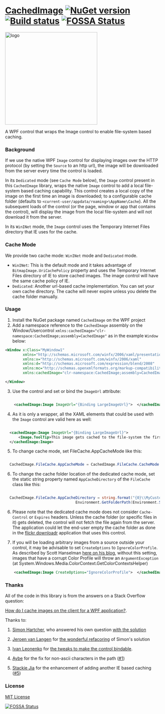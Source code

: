 [CachedImage](http://floydpink.github.io/CachedImage/) [![NuGet version](https://badge.fury.io/nu/CachedImage.png)](http://badge.fury.io/nu/CachedImage) [![Build status](https://ci.appveyor.com/api/projects/status/6tb8p301yio5fmh4)](https://ci.appveyor.com/project/floydpink/cachedimage)
[![FOSSA Status](https://app.fossa.io/api/projects/git%2Bgithub.com%2Ffloydpink%2FCachedImage.svg?type=shield)](https://app.fossa.io/projects/git%2Bgithub.com%2Ffloydpink%2FCachedImage?ref=badge_shield)
===========

<a href="http://floydpink.github.io/CachedImage/"><img src="http://floydpink.github.io/CachedImage/images/logo.png" alt="logo" width="300px" /></a>

A WPF control that wraps the Image control to enable file-system based caching.

### Background
If we use the native WPF `Image` control for displaying images over the HTTP protocol (by setting the `Source` to an http url), the image will be downloaded from the server every time the control is loaded. 

In its `Dedicated` mode (see `Cache Mode` below), the `Image` control present in this `CachedImage` library, wraps the native `Image` control to add a local file-system based caching capability. This control creates a local copy of the image on the first time an image is downloaded; to a configurable cache folder (defaults to `<current-user/appdata/roaming>\AppName\Cache`). All the subsequent loads of the control (or the page, window or app that contains the control), will display the image from the local file-system and will not download it from the server.

In its `WinINet` mode, the `Image` control uses the Temporary Internet Files directory that IE uses for the cache.

### Cache Mode
We provide two cache mode: `WinINet` mode and `Dedicated` mode.
* `WinINet`: This is the default mode and it takes advantage of `BitmapImage.UriCachePolicy` property and uses the Temporary Internet Files directory of IE to store cached images. The image control will have the same cache policy of IE.
* `Dedicated`: Another url-based cache implementation. You can set your own cache directory. The cache will never expire unless you delete the cache folder manually.

### Usage
1. Install the NuGet package named `CachedImage` on the WPF project 
2. Add a namespace reference to the `CachedImage` assembly on the Window/Usercontrol `xmlns:cachedImage="clr-namespace:CachedImage;assembly=CachedImage"` as in the example `Window` below:
  ```xml
  <Window x:Class="MyWindow1"
          xmlns="http://schemas.microsoft.com/winfx/2006/xaml/presentation"
          xmlns:x="http://schemas.microsoft.com/winfx/2006/xaml"
          xmlns:d="http://schemas.microsoft.com/expression/blend/2008"
          xmlns:mc="http://schemas.openxmlformats.org/markup-compatibility/2006"
          xmlns:cachedImage="clr-namespace:CachedImage;assembly=CachedImage">
  
  </Window>
  ```
3. Use the control and set or bind the `ImageUrl` attribute:
  ```xml
  
      <cachedImage:Image ImageUrl="{Binding LargeImageUrl}">  </cachedImage:Image>
  ```
4. As it is only a wrapper, all the XAML elements that could be used with the `Image` control are valid here as well:
  ```xml
  
    <cachedImage:Image ImageUrl="{Binding LargeImageUrl}">
        <Image.ToolTip>This image gets cached to the file-system the first time it is downloaded</Image.ToolTip>
    </cachedImage:Image>
  ```
5. To change cache mode, set FileCache.AppCacheMode like this:
  ```csharp
  
    CachedImage.FileCache.AppCacheMode = CachedImage.FileCache.CacheMode.Dedicated; // The default mode is WinINet
  ```
6. To change the cache folder location of the dedicated cache mode, set the static string property named `AppCacheDirectory` of the `FileCache` class like this:
  ```csharp
  
    CachedImage.FileCache.AppCacheDirectory = string.format("{0}\\MyCustomCacheFolder\\",
                                  Environment.GetFolderPath(Environment.SpecialFolder.ApplicationData));
  ```
6. Please note that the dedicated cache mode does not consider `Cache-Control` or `Expires` headers. Unless the cache folder (or specific files in it) gets deleted, the control will not fetch the file again from the server. The application could let the end-user empty the cache folder as done in the [flickr downloadr](https://github.com/flickr-downloadr/flickr-downloadr) application that uses this control.

7. If you will be loading arbitrary images from a source outside your control, it may be advisable to set `CreateOptions` to `IgnoreColorProfile`. As described by Scott Hanselman [here on his blog](http://www.hanselman.com/blog/DealingWithImagesWithBadMetadataCorruptedColorProfilesInWPF.aspx), without this setting, images that have a corrupt Color Profile will throw an `ArgumentException` (at System.Windows.Media.ColorContext.GetColorContextsHelper)
  ```xml
      <cachedImage:Image CreateOptions="IgnoreColorProfile">  </cachedImage:Image>
  ```

### Thanks
All of the code in this library is from the answers on a Stack Overflow question:

[How do I cache images on the client for a WPF application?](http://stackoverflow.com/questions/1878060/how-do-i-cache-images-on-the-client-for-a-wpf-application). 

Thanks to:

1. [Simon Hartcher](http://stackoverflow.com/users/459159/simon-hartcher), who answered his own question [with the solution](http://stackoverflow.com/questions/1878060/how-do-i-cache-images-on-the-client-for-a-wpf-application/1893173#1893173)

2. [Jeroen van Langen](http://stackoverflow.com/users/641271/jeroen-van-langen) for [the wonderful refacoring](http://stackoverflow.com/questions/1878060/how-do-i-cache-images-on-the-client-for-a-wpf-application/5175424#5175424) of Simon's solution

3. [Ivan Leonenko](http://stackoverflow.com/users/367287/ivan-leonenko) for [the tweaks to make the control bindable](http://stackoverflow.com/questions/1878060/how-do-i-cache-images-on-the-client-for-a-wpf-application/12638859#12638859).

4. [Aybe](https://github.com/aybe) for the fix for non-ascii characters in the path ([#1](https://github.com/floydpink/CachedImage/pull/1))

5. [Stackie Jia](https://github.com/stackia) for the enhancement of adding another IE based caching ([#5](https://github.com/floydpink/CachedImage/pull/5))

### License

[MIT License](https://raw.github.com/floydpink/CachedImage/master/LICENSE)


[![FOSSA Status](https://app.fossa.io/api/projects/git%2Bgithub.com%2Ffloydpink%2FCachedImage.svg?type=large)](https://app.fossa.io/projects/git%2Bgithub.com%2Ffloydpink%2FCachedImage?ref=badge_large)
